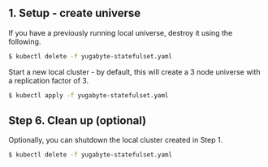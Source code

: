 ## 1. Setup - create universe

If you have a previously running local universe, destroy it using the following.

```{.sh .copy .separator-dollar}
$ kubectl delete -f yugabyte-statefulset.yaml
```

Start a new local cluster - by default, this will create a 3 node universe with a replication factor of 3.

```{.sh .copy .separator-dollar}
$ kubectl apply -f yugabyte-statefulset.yaml
```

## Step 6. Clean up (optional)

Optionally, you can shutdown the local cluster created in Step 1.

```{.sh .copy .separator-dollar}
$ kubectl delete -f yugabyte-statefulset.yaml
```
